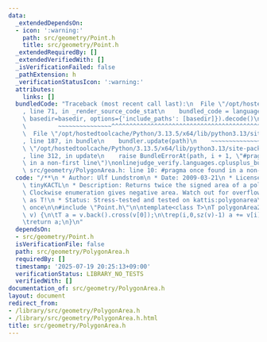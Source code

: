```yaml
---
data:
  _extendedDependsOn:
  - icon: ':warning:'
    path: src/geometry/Point.h
    title: src/geometry/Point.h
  _extendedRequiredBy: []
  _extendedVerifiedWith: []
  _isVerificationFailed: false
  _pathExtension: h
  _verificationStatusIcon: ':warning:'
  attributes:
    links: []
  bundledCode: "Traceback (most recent call last):\n  File \"/opt/hostedtoolcache/Python/3.13.5/x64/lib/python3.13/site-packages/onlinejudge_verify/documentation/build.py\"\
    , line 71, in _render_source_code_stat\n    bundled_code = language.bundle(stat.path,\
    \ basedir=basedir, options={'include_paths': [basedir]}).decode()\n          \
    \         ~~~~~~~~~~~~~~~^^^^^^^^^^^^^^^^^^^^^^^^^^^^^^^^^^^^^^^^^^^^^^^^^^^^^^^^^^^^^^^^^^\n\
    \  File \"/opt/hostedtoolcache/Python/3.13.5/x64/lib/python3.13/site-packages/onlinejudge_verify/languages/cplusplus.py\"\
    , line 187, in bundle\n    bundler.update(path)\n    ~~~~~~~~~~~~~~^^^^^^\n  File\
    \ \"/opt/hostedtoolcache/Python/3.13.5/x64/lib/python3.13/site-packages/onlinejudge_verify/languages/cplusplus_bundle.py\"\
    , line 312, in update\n    raise BundleErrorAt(path, i + 1, \"#pragma once found\
    \ in a non-first line\")\nonlinejudge_verify.languages.cplusplus_bundle.BundleErrorAt:\
    \ src/geometry/PolygonArea.h: line 10: #pragma once found in a non-first line\n"
  code: "/**\n * Author: Ulf Lundstrom\n * Date: 2009-03-21\n * License: CC0\n * Source:\
    \ tinyKACTL\n * Description: Returns twice the signed area of a polygon.\n * \
    \ Clockwise enumeration gives negative area. Watch out for overflow if using int\
    \ as T!\n * Status: Stress-tested and tested on kattis:polygonarea\n */\n#pragma\
    \ once\n\n#include \"Point.h\"\n\ntemplate<class T>\nT polygonArea2(vector<Point<T>>&\
    \ v) {\n\tT a = v.back().cross(v[0]);\n\trep(i,0,sz(v)-1) a += v[i].cross(v[i+1]);\n\
    \treturn a;\n}\n"
  dependsOn:
  - src/geometry/Point.h
  isVerificationFile: false
  path: src/geometry/PolygonArea.h
  requiredBy: []
  timestamp: '2025-07-19 20:25:13+09:00'
  verificationStatus: LIBRARY_NO_TESTS
  verifiedWith: []
documentation_of: src/geometry/PolygonArea.h
layout: document
redirect_from:
- /library/src/geometry/PolygonArea.h
- /library/src/geometry/PolygonArea.h.html
title: src/geometry/PolygonArea.h
---
```

